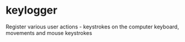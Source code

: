 # keylogger
Register various user actions - keystrokes on the computer keyboard, movements and mouse keystrokes
